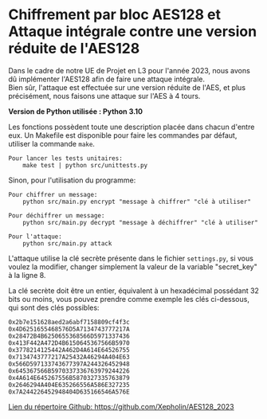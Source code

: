# Chiffrement par bloc AES128 et Attaque intégrale contre une version réduite de l'AES128

Dans le cadre de notre UE de Projet en L3 pour l'année 2023, nous avons dû implémenter l'AES128 afin de faire une attaque intégrale.<br />
Bien sûr, l'attaque est effectuée sur une version réduite de l'AES, et plus précisément, nous faisons une attaque sur l'AES à 4 tours.

**Version de Python utilisée : Python 3.10**

Les fonctions possèdent toute une description placée dans chacun d'entre eux.
Un Makefile est disponible pour faire les commandes par défaut, utiliser la commande ``make``.

    Pour lancer les tests unitaires:
        make test | python src/unittests.py

Sinon, pour l'utilisation du programme:

    Pour chiffrer un message:
        python src/main.py encrypt "message à chiffrer" "clé à utiliser"

    Pour déchiffrer un message:
        python src/main.py decrypt "message à déchiffrer" "clé à utiliser"

    Pour l'attaque:
        python src/main.py attack
L'attaque utilise la clé secrète présente dans le fichier ``settings.py``, si vous voulez la modifier, changer simplement la valeur de la variable "secret_key" à la ligne 8.<br />

La clé secrète doit être un entier, équivalent à un hexadécimal possédant 32 bits ou moins, vous pouvez prendre comme exemple les clés ci-dessous, qui sont des clés possibles:
    
    0x2b7e151628aed2a6abf7158809cf4f3c
    0x4D6251655468576D5A7134743777217A
    0x28472B4B6250655368566D5971337436
    0x413F442A472D4B6150645367566B5970
    0x3778214125442A462D4A614E64526755
    0x7134743777217A25432A46294A404E63
    0x566D597133743677397A244326452948
    0x645367566B5970337336763979244226
    0x4A614E645267556B5870327335763879
    0x2646294A404E635266556A586E327235
    0x7A244226452948404D635166546A576E


<ins>Lien du répertoire Github: https://github.com/Xepholin/AES128_2023<ins>

